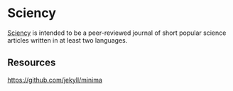 # Sciency
[Sciency](https://sciency.github.io/) is intended to be a peer-reviewed journal of short popular science articles written in at least two languages.

## Resources
https://github.com/jekyll/minima
